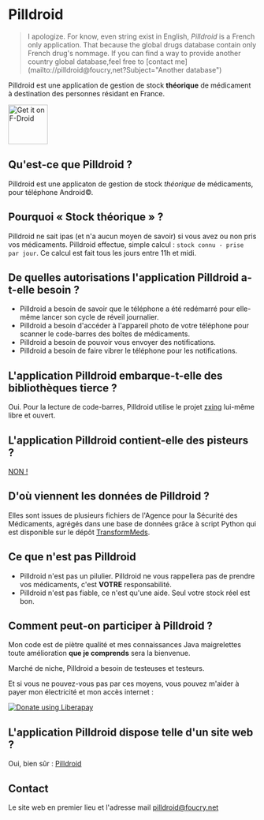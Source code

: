 # Pilldroid

> I apologize. For know, even string exist in English, _Pilldroid_ is a French
> only application. That because the global drugs database contain only French
> drug's nommage. If you can find a way to provide another country global
> database,feel free to [contact
> me](mailto://pilldroid@foucry,net?Subject="Another database")
>
Pilldroid est une application de gestion de stock **théorique** de médicament à
destination des personnes résidant en France.

<a href="https://f-droid.org/packages/net.foucry.pilldroid">
    <img src="https://fdroid.gitlab.io/artwork/badge/get-it-on.png"
    alt="Get it on F-Droid"
    height="80">
</a>

## Qu'est-ce que Pilldroid ?

Pilldroid est une applicaton de gestion de stock _théorique_ de médicaments,
pour téléphone Android©.

## Pourquoi « Stock théorique » ?

Pilldroid ne sait ipas (et n'a aucun moyen de savoir) si vous avez ou non pris vos
médicaments. Pilldroid effectue, simple calcul : `stock connu - prise par
jour`. Ce calcul est fait tous les jours entre 11h et midi.


## De quelles autorisations l'application Pilldroid a-t-elle besoin ?

- Pilldroid a besoin de savoir que le téléphone a été redémarré pour elle-même
lancer son cycle de réveil journalier.
- Pilldroid a besoin d'accéder à l'appareil photo de votre téléphone pour
  scanner le code-barres des boîtes de médicaments.
- Pilldroid a besoin de pouvoir vous envoyer des notifications.
- Pilldroid a besoin de faire vibrer le téléphone pour les notifications.

## L'application Pilldroid embarque-t-elle des bibliothèques tierce ?

Oui. Pour la lecture de code-barres, Pilldroid utilise le projet
[zxing](https://github.com/journeyapps/zxing-android-embedded) lui-même libre et
ouvert.

## L'application Pilldroid contient-elle des pisteurs ?

[NON !](https://reports.exodus-privacy.eu.org/fr/reports/net.foucry.pilldroid/latest/)

## D'où viennent les données de Pilldroid ?

Elles sont issues de plusieurs fichiers de l'Agence pour la Sécurité des
Médicaments, agrégés dans une base de données grâce à script Python qui est disponible sur le dépôt [TransformMeds](https://github.com/jfoucry/TransformMeds).

## Ce que n'est pas Pilldroid

- Pilldroid n'est pas un pilulier. Pilldroid ne vous rappellera pas de prendre
vos médicaments, c'est **VOTRE** responsabilité.
- Pilldroid n'est pas fiable, ce n'est qu'une aide. Seul votre stock réel est bon.

## Comment peut-on participer à Pilldroid ?

Mon code est de piètre qualité et mes connaissances Java maigrelettes toute
amélioration **que je comprends** sera la bienvenue.

Marché de niche, Pilldroid a besoin de testeuses et testeurs.

Et si vous ne pouvez-vous pas par ces moyens, vous pouvez m'aider à payer mon
électricité et mon accès internet :
<script src="https://liberapay.com/Pilldroid/widgets/button.js"></script>
<noscript><a href="https://liberapay.com/Pilldroid/donate"><img alt="Donate using Liberapay" src="https://liberapay.com/assets/widgets/donate.svg"></a></noscript>

## L'application Pilldroid dispose telle d'un site web ?

Oui, bien sûr : [Pilldroid](https://pilldroid.foucry.net)

## Contact

Le site web en premier lieu et l'adresse mail
[pilldroid@foucry.net](mailto://pilldroid@foucry.net:Subject="Contact")
